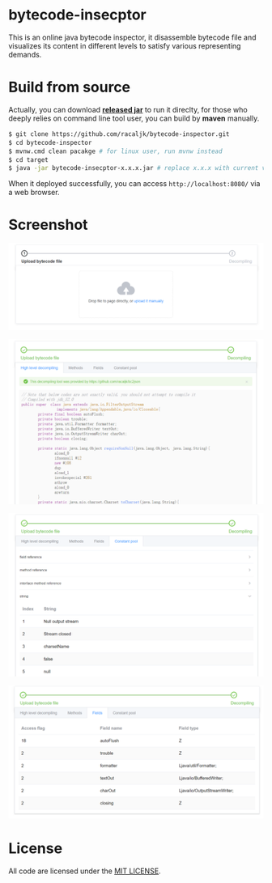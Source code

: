 # bytecode-insecptor
This is an online java bytecode inspector, it disassemble bytecode file and
visualizes its content in different levels to satisfy various representing demands.

# Build from source
Actually, you can download [**released jar**](https://github.com/racaljk/bytecode-inspector/releases) to run it direclty, for those who deeply relies on command line tool user, you can build by **maven** manually.
```bash
$ git clone https://github.com/racaljk/bytecode-inspector.git
$ cd bytecode-inspector
$ mvnw.cmd clean pacakge # for linux user, run mvnw instead
$ cd target
$ java -jar bytecode-insecptor-x.x.x.jar # replace x.x.x with current version
```
When it deployed successfully, you can access `http://localhost:8080/` via a web browser.


# Screenshot
![](screenshot/1.png)

![](screenshot/2.png)

![](screenshot/3.png)

![](screenshot/4.png)

# License
All code are licensed under the [MIT LICENSE](LICENSE).
